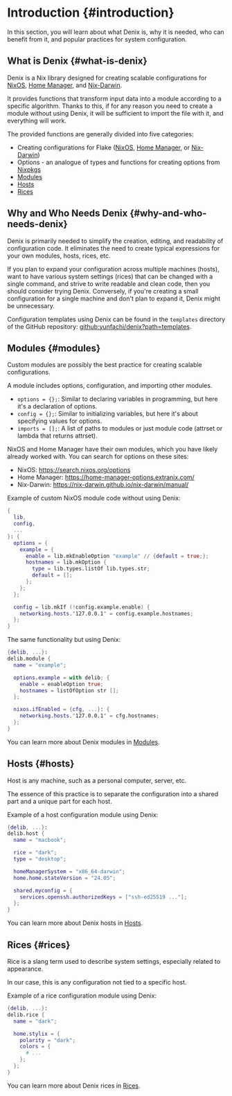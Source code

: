 # Introduction {#introduction}
In this section, you will learn about what Denix is, why it is needed, who can benefit from it, and popular practices for system configuration.

## What is Denix {#what-is-denix}
Denix is a Nix library designed for creating scalable configurations for [NixOS](https://nixos.org/), [Home Manager](https://github.com/nix-community/home-manager), and [Nix-Darwin](https://github.com/nix-darwin/nix-darwin).

It provides functions that transform input data into a module according to a specific algorithm. Thanks to this, if for any reason you need to create a module without using Denix, it will be sufficient to import the file with it, and everything will work.

The provided functions are generally divided into five categories:
- Creating configurations for Flake ([NixOS](https://nixos.org/), [Home Manager](https://github.com/nix-community/home-manager), or [Nix-Darwin](https://github.com/nix-darwin/nix-darwin))
- Options - an analogue of types and functions for creating options from [Nixpkgs](https://github.com/NixOS/nixpkgs)
- [Modules](#modules)
- [Hosts](#hosts)
- [Rices](#rices)

## Why and Who Needs Denix {#why-and-who-needs-denix}
Denix is primarily needed to simplify the creation, editing, and readability of configuration code. It eliminates the need to create typical expressions for your own modules, hosts, rices, etc.

If you plan to expand your configuration across multiple machines (hosts), want to have various system settings (rices) that can be changed with a single command, and strive to write readable and clean code, then you should consider trying Denix. Conversely, if you're creating a small configuration for a single machine and don't plan to expand it, Denix might be unnecessary.

Configuration templates using Denix can be found in the `templates` directory of the GitHub repository: [github:yunfachi/denix?path=templates](https://github.com/yunfachi/denix/tree/master/templates).

## Modules {#modules}
Custom modules are possibly the best practice for creating scalable configurations.

A module includes options, configuration, and importing other modules.
- `options = {};`: Similar to declaring variables in programming, but here it's a declaration of options.
- `config = {};`: Similar to initializing variables, but here it's about specifying values for options.
- `imports = [];`: A list of paths to modules or just module code (attrset or lambda that returns attrset).

NixOS and Home Manager have their own modules, which you have likely already worked with. You can search for options on these sites:
- NixOS: https://search.nixos.org/options
- Home Manager: https://home-manager-options.extranix.com/
- Nix-Darwin: https://nix-darwin.github.io/nix-darwin/manual/

Example of custom NixOS module code without using Denix:
```nix
{
  lib,
  config,
  ...
}: {
  options = {
    example = {
      enable = lib.mkEnableOption "example" // {default = true;};
      hostnames = lib.mkOption {
        type = lib.types.listOf lib.types.str;
        default = [];
      };
    };
  };

  config = lib.mkIf (!config.example.enable) {
    networking.hosts."127.0.0.1" = config.example.hostnames;
  };
}
```
The same functionality but using Denix:
```nix
{delib, ...}:
delib.module {
  name = "example";

  options.example = with delib; {
    enable = enableOption true;
    hostnames = listOfOption str [];
  };

  nixos.ifEnabled = {cfg, ...}: {
    networking.hosts."127.0.0.1" = cfg.hostnames;
  };
}
```
You can learn more about Denix modules in [Modules](/modules/introduction).

## Hosts {#hosts}
Host is any machine, such as a personal computer, server, etc.

The essence of this practice is to separate the configuration into a shared part and a unique part for each host.

Example of a host configuration module using Denix:
```nix
{delib, ...}:
delib.host {
  name = "macbook";

  rice = "dark";
  type = "desktop";

  homeManagerSystem = "x86_64-darwin";
  home.home.stateVersion = "24.05";

  shared.myconfig = {
    services.openssh.authorizedKeys = ["ssh-ed25519 ..."];
  };
}
```
You can learn more about Denix hosts in [Hosts](/hosts/introduction).

## Rices {#rices}
Rice is a slang term used to describe system settings, especially related to appearance.

In our case, this is any configuration not tied to a specific host.

Example of a rice configuration module using Denix:
```nix
{delib, ...}:
delib.rice {
  name = "dark";

  home.stylix = {
    polarity = "dark";
    colors = {
      # ...
    };
  };
}
```
You can learn more about Denix rices in [Rices](/rices/introduction).
